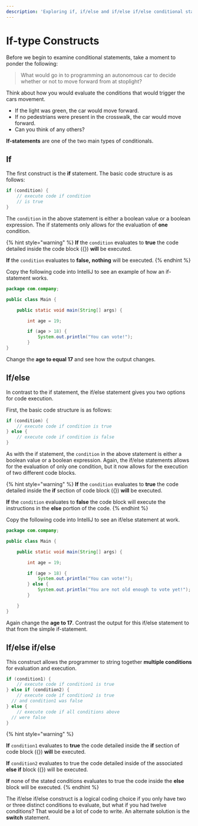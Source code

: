 ```yaml
---
description: 'Exploring if, if/else and if/else if/else conditional statements.'
---
```


# If-type Constructs

Before we begin to examine conditional statements, take a moment to ponder the following:

> What would go in to programming an autonomous car to decide whether or not to move forward from at stoplight?

Think about how you would evaluate the conditions that would trigger the cars movement.

* If the light was green, the car would move forward.
* If no pedestrians were present in the crosswalk, the car would move forward. 
* Can you think of any others?

**If-statements** are one of the two main types of conditionals. 

## If 

The first construct is the **if** statement. The basic code structure is as follows:

```java
if (condition) {
    // execute code if condition 
    // is true
}
```

The `condition` in the above statement is either a boolean value or a boolean expression. The if statements only allows for the evaluation of **one** condition. 

{% hint style="warning" %}
**If** the `condition` evaluates to **true** the code detailed inside the code block \({}\) **will** be executed. 

**If** the `condition` evaluates to **false,** **nothing** will be executed. 
{% endhint %}

Copy the following code into IntelliJ to see an example of how an if-statement works. 

```java
package com.company;

public class Main {

    public static void main(String[] args) {

        int age = 19;

        if (age > 18) {
            System.out.println("You can vote!");
        }
}
```

Change the **age to equal 17** and see how the output changes. 

## If/else

In contrast to the if statement, the if/else statement gives you two options for code execution.

First, the basic code structure is as follows:

```java
if (condition) {
    // execute code if condition is true
} else {
    // execute code if condition is false
}  
```

As with the if statement, the `condition` in the above statement is either a boolean value or a boolean expression. Again, the if/else statements allows for the evaluation of only one condition, but it now allows for the execution of two different code blocks. 

{% hint style="warning" %}
**If** the `condition` evaluates to **true** the code detailed inside the **if** section of code block \({}\) **will** be executed. 

**If** the `condition` evaluates to **false** the code block will execute the instructions in the **else** portion of the code. 
{% endhint %}

Copy the following code into IntelliJ to see an if/else statement at work. 

```java
package com.company;

public class Main {

    public static void main(String[] args) {

        int age = 19;

        if (age > 18) {
            System.out.println("You can vote!");
        } else {
            System.out.println("You are not old enough to vote yet!");
        }

    }
}
```

Again change the **age to 17**. Contrast the output for this if/else statement to that from the simple if-statement. 

## If/else if/else

This construct allows the programmer to string together **multiple conditions** for evaluation and execution. 

```java
if (condition1) {
    // execute code if condition1 is true
} else if (condition2) {
    // execute code if condition2 is true
  // and condition1 was false
} else {
    // execute code if all conditions above
  // were false
}
```

{% hint style="warning" %}


**If** `condition1` evaluates to **true** the code detailed inside the **if** section of code block \({}\) **will** be executed. 

**If** `condition2` evaluates to true the code detailed inside of the associated **else if** block \({}\) will be executed. 

**If** none of the stated conditions evaluates to true the code inside the **else** block will be executed. 
{% endhint %}

The if/else if/else construct is a logical coding choice if you only have two or three distinct conditions to evaluate, but what if you had twelve conditions? That would be a lot of code to write. An alternate solution is the **switch** statement.

